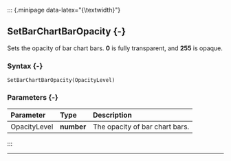 ::: {.minipage data-latex="{\textwidth}"}
## SetBarChartBarOpacity {-}

Sets the opacity of bar chart bars. **0** is fully transparent, and **255** is opaque.

### Syntax {-}

```{sql}
SetBarChartBarOpacity(OpacityLevel)
```

### Parameters {-}

**Parameter** | **Type** | **Description**
| :-- | :-- | :-- |
OpacityLevel | **number** | The opacity of bar chart bars.
:::

***
